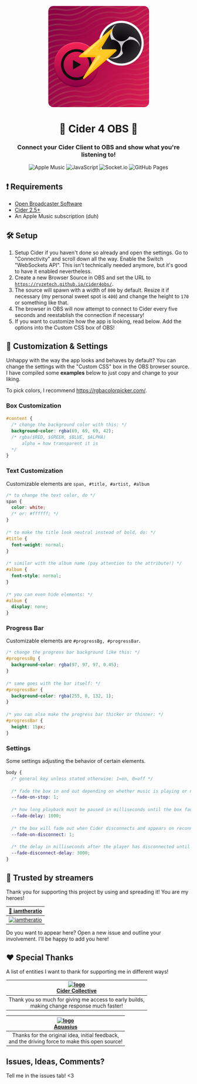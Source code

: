 <div align="center">
<img src="c4obs.png" width="275px" style="border-radius: 5%;">

# 🎵 Cider 4 OBS 🔴
### Connect your Cider Client to OBS and show what you're listening to!

![Apple Music](https://img.shields.io/badge/Apple_Music-9933CC?style=for-the-badge&logo=apple-music&logoColor=white)
![JavaScript](https://img.shields.io/badge/javascript-%23323330.svg?style=for-the-badge&logo=javascript&logoColor=%23F7DF1E)
![Socket.io](https://img.shields.io/badge/Socket.io-black?style=for-the-badge&logo=socket.io&badgeColor=010101)
![GitHub Pages](https://img.shields.io/badge/github%20pages-121013?style=for-the-badge&logo=github&logoColor=white)

</div>

## ❗ Requirements
* [Open Broadcaster Software](https://obsproject.com/)
* [Cider 2.5+](https://cider.sh)
* An Apple Music subscription (duh)

## 🛠 Setup
1. Setup Cider if you haven't done so already and open the settings. Go to "Connectivity" and scroll down all the way. Enable the Switch "WebSockets API". This isn't technically needed anymore, but it's good to have it enabled nevertheless.
2. Create a new Browser Source in OBS and set the URL to [`https://ryzetech.github.io/cider4obs/`](https://ryzetech.github.io/cider4obs/).
3. The source will spawn with a width of `800` by default. Resize it if necessary (my personal sweet spot is `400`) and change the height to `170` or something like that.
4. The browser in OBS will now attempt to connect to Cider every five seconds and reestablish the connection if necessary!
5. If you want to customize how the app is looking, read below. Add the options into the Custom CSS box of OBS!

## 🎨 Customization & Settings
Unhappy with the way the app looks and behaves by default? You can change the settings with the "Custom CSS" box in the OBS browser source. I have compiled some **examples** below to just copy and change to your liking.

To pick colors, I recommend https://rgbacolorpicker.com/.

### Box Customization
```css
#content {
  /* change the background color with this: */
  background-color: rgba(69, 69, 69, 42);
  /* rgba($RED, $GREEN, $BLUE, $ALPHA)
      alpha = how transparent it is
  */
}
```

### Text Customization
Customizable elements are `span, #title, #artist, #album`
```css
/* to change the text color, do */
span {
  color: white;
  /* or: #ffffff; */
}

/* to make the title look neutral instead of bold, do: */
#title {
  font-weight: normal;
}

/* similar with the album name (pay attention to the attribute!) */
#album {
  font-style: normal;
}

/* you can even hide elements: */
#album {
  display: none;
}
```


### Progress Bar
Customizable elements are `#progressBg, #progressBar`.
```css
/* change the progress bar background like this: */
#progressBg {
  background-color: rgba(97, 97, 97, 0.45);
}

/* same goes with the bar itself: */
#progressBar {
  background-color: rgba(255, 0, 132, 1);
}

/* you can also make the progress bar thicker or thinner: */
#progressBar {
  height: 15px;
}
```

### Settings
Some settings adjusting the behavior of certain elements.
```css
body {
  /* general key unless stated otherwise: 1=on, 0=off */
  
  /* fade the box in and out depending on whether music is playing or not */
  --fade-on-stop: 1;

  /* how long playback must be paused in milliseconds until the box fades (if enabled) */
  --fade-delay: 1000;

  /* the box will fade out when Cider disconnects and appears on reconnecting */
  --fade-on-disconnect: 1;

  /* the delay in milliseconds after the player has disconnected until the box fades */
  --fade-disconnect-delay: 3000;
}
```

## 💜 Trusted by streamers
Thank you for supporting this project by using and spreading it! You are my heroes!

<div align="center">

| [ 🥇 iamtheratio](https://www.twitch.tv/amtheratio) |
|:-:|
| [![iamtheratio](https://zip.finnley.dev/r/DErk2u.png)](https://www.twitch.tv/iamtheratio) |

</div>

Do you want to appear here? Open a new issue and outline your involvement. I'll be happy to add you here!

## ❤ Special Thanks
A list of entities I want to thank for supporting me in different ways!

<div align="center">

| [![logo](https://avatars.githubusercontent.com/u/87914859?s=70)<br>Cider Collective](https://github.com/ciderapp/) |
| :-: |
| Thank you so much for giving me access to early builds,<br>making change response much faster! |

| [![logo](https://static-cdn.jtvnw.net/jtv_user_pictures/245fe4a9-fc34-411f-8db8-c27728ca6e7e-profile_image-70x70.png)<br>Aquasius](https://www.twitch.tv/aquasius) |
| :-: |
| Thanks for the original idea, initial feedback,<br>and the driving force to make this open source! |
</div>

## Issues, Ideas, Comments?
Tell me in the issues tab! <3